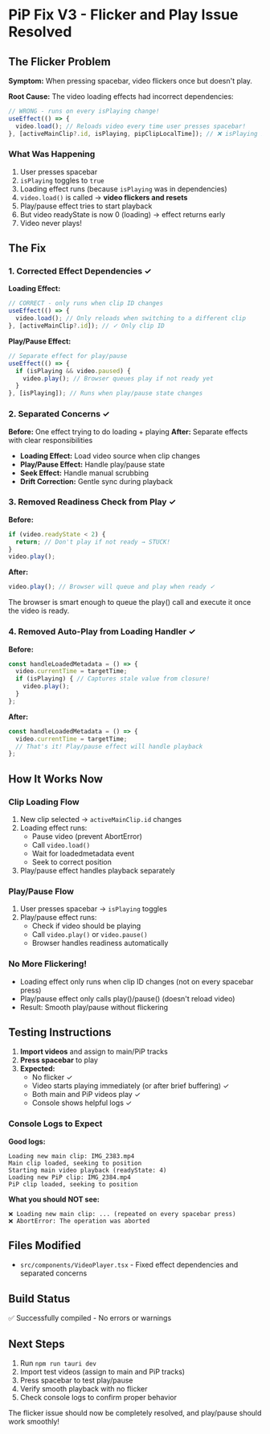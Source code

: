 # PiP Fix V3 - Flicker and Play Issue Resolved

## The Flicker Problem

**Symptom:** When pressing spacebar, video flickers once but doesn't play.

**Root Cause:** The video loading effects had incorrect dependencies:
```javascript
// WRONG - runs on every isPlaying change!
useEffect(() => {
  video.load(); // Reloads video every time user presses spacebar!
}, [activeMainClip?.id, isPlaying, pipClipLocalTime]); // ❌ isPlaying in deps
```

### What Was Happening

1. User presses spacebar
2. `isPlaying` toggles to `true`
3. Loading effect runs (because `isPlaying` was in dependencies)
4. `video.load()` is called → **video flickers and resets**
5. Play/pause effect tries to start playback
6. But video readyState is now 0 (loading) → effect returns early
7. Video never plays!

## The Fix

### 1. Corrected Effect Dependencies ✓

**Loading Effect:**
```javascript
// CORRECT - only runs when clip ID changes
useEffect(() => {
  video.load(); // Only reloads when switching to a different clip
}, [activeMainClip?.id]); // ✓ Only clip ID
```

**Play/Pause Effect:**
```javascript
// Separate effect for play/pause
useEffect(() => {
  if (isPlaying && video.paused) {
    video.play(); // Browser queues play if not ready yet
  }
}, [isPlaying]); // Runs when play/pause state changes
```

### 2. Separated Concerns ✓

**Before:** One effect trying to do loading + playing
**After:** Separate effects with clear responsibilities

- **Loading Effect:** Load video source when clip changes
- **Play/Pause Effect:** Handle play/pause state
- **Seek Effect:** Handle manual scrubbing
- **Drift Correction:** Gentle sync during playback

### 3. Removed Readiness Check from Play ✓

**Before:**
```javascript
if (video.readyState < 2) {
  return; // Don't play if not ready → STUCK!
}
video.play();
```

**After:**
```javascript
video.play(); // Browser will queue and play when ready ✓
```

The browser is smart enough to queue the play() call and execute it once the video is ready.

### 4. Removed Auto-Play from Loading Handler ✓

**Before:**
```javascript
const handleLoadedMetadata = () => {
  video.currentTime = targetTime;
  if (isPlaying) { // Captures stale value from closure!
    video.play();
  }
};
```

**After:**
```javascript
const handleLoadedMetadata = () => {
  video.currentTime = targetTime;
  // That's it! Play/pause effect will handle playback
};
```

## How It Works Now

### Clip Loading Flow

1. New clip selected → `activeMainClip.id` changes
2. Loading effect runs:
   - Pause video (prevent AbortError)
   - Call `video.load()`
   - Wait for loadedmetadata event
   - Seek to correct position
3. Play/pause effect handles playback separately

### Play/Pause Flow

1. User presses spacebar → `isPlaying` toggles
2. Play/pause effect runs:
   - Check if video should be playing
   - Call `video.play()` or `video.pause()`
   - Browser handles readiness automatically

### No More Flickering!

- Loading effect only runs when clip ID changes (not on every spacebar press)
- Play/pause effect only calls play()/pause() (doesn't reload video)
- Result: Smooth play/pause without flickering

## Testing Instructions

1. **Import videos** and assign to main/PiP tracks
2. **Press spacebar** to play
3. **Expected:**
   - No flicker ✓
   - Video starts playing immediately (or after brief buffering) ✓
   - Both main and PiP videos play ✓
   - Console shows helpful logs ✓

### Console Logs to Expect

**Good logs:**
```
Loading new main clip: IMG_2383.mp4
Main clip loaded, seeking to position
Starting main video playback (readyState: 4)
Loading new PiP clip: IMG_2384.mp4
PiP clip loaded, seeking to position
```

**What you should NOT see:**
```
❌ Loading new main clip: ... (repeated on every spacebar press)
❌ AbortError: The operation was aborted
```

## Files Modified

- `src/components/VideoPlayer.tsx` - Fixed effect dependencies and separated concerns

## Build Status

✅ Successfully compiled - No errors or warnings

## Next Steps

1. Run `npm run tauri dev`
2. Import test videos (assign to main and PiP tracks)
3. Press spacebar to test play/pause
4. Verify smooth playback with no flicker
5. Check console logs to confirm proper behavior

The flicker issue should now be completely resolved, and play/pause should work smoothly!

